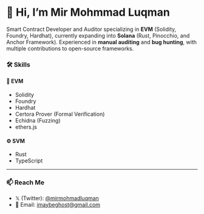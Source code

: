 # 👋 Hi, I’m **Mir Mohmmad Luqman**
Smart Contract Developer and Auditor specializing in **EVM** (Solidity, Foundry, Hardhat), currently expanding into **Solana** (Rust, Pinocchio, and Anchor Framework).
Experienced in **manual auditing** and **bug hunting**, with multiple contributions to open-source frameworks.

### 🛠️ Skills

#### 🧠 EVM

* Solidity
* Foundry
* Hardhat
* Certora Prover (Formal Verification)
* Echidna (Fuzzing)
* ethers.js

#### ⚙️ SVM

* Rust
* TypeScript

---

### 📫 Reach Me

* 𝕏 (Twitter): [@mirmohmadluqman](https://x.com/mirmohmadluqman)
* 📧 Email: [imaybeghost@gmail.com](mailto:imaybeghost@gmail.com) 
